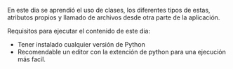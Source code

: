 En este dia se aprendió el uso de clases, los diferentes tipos de estas, atributos propios y llamado de archivos desde otra parte de la aplicación.

Requisitos para ejecutar el contenido de este dia:
- Tener instalado cualquier versión de Python
- Recomendable un editor con la extención de python para una ejecución más facil.